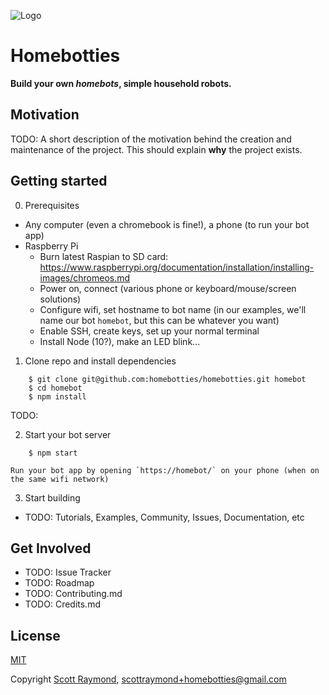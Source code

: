 ![Logo](https://homebotties.com/logo.svg)

# Homebotties

**Build your own <i>homebots</i>, simple household robots.**

## Motivation
TODO: A short description of the motivation behind the creation and maintenance of the project. This should explain **why** the project exists.

## Getting started 

0. Prerequisites

  - Any computer (even a chromebook is fine!), a phone (to run your bot app)
  - Raspberry Pi 
    - Burn latest Raspian to SD card: https://www.raspberrypi.org/documentation/installation/installing-images/chromeos.md
    - Power on, connect (various phone or keyboard/mouse/screen solutions)
    - Configure wifi, set hostname to bot name (in our examples, we'll name our bot `homebot`, but this can be whatever you want)
    - Enable SSH, create keys, set up your normal terminal
    - Install Node (10?), make an LED blink...

1. Clone repo and install dependencies

```
    $ git clone git@github.com:homebotties/homebotties.git homebot
    $ cd homebot
    $ npm install
```
  TODO: 

2. Start your bot server
```
    $ npm start 
```

    Run your bot app by opening `https://homebot/` on your phone (when on the same wifi network)

3. Start building

  - TODO: Tutorials, Examples, Community, Issues, Documentation, etc


## Get Involved
- TODO: Issue Tracker
- TODO: Roadmap
- TODO: Contributing.md
- TODO: Credits.md

## License
[MIT](https://tldrlegal.com/license/mit-license)

Copyright [Scott Raymond](https://scottraymond.com/), scottraymond+homebotties@gmail.com

